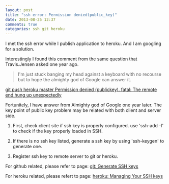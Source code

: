 ```yaml
---
layout: post
title: "ssh error: Permission denied(public_key)"
date: 2013-08-25 12:37
comments: true
categories: ssh git heroku
---
```


I met the ssh error while I publish application to heroku. And I am googling for a solution.

Interestingly I found this comment from the same question that Travis.Jensen asked one year ago.
>I'm just stuck banging my head against a keyboard with no recourse but to hope the almighty god of Google can answer it.

[git push heroku master Permission denied (publickey). fatal: The remote end hung up unexpectedly](http://stackoverflow.com/questions/12206779/git-push-heroku-master-permission-denied-publickey-fatal-the-remote-end-hung)

Fortunitely, I have answer from Almighty god of Google one year later.
The key point of public key problem may be related with both client and server side.

1. First, check client site if ssh key is properly configured. use 'ssh-add -l' to check if the key properly loaded in SSH.

2. If there is no ssh key listed, generate a ssh key by using 'ssh-keygen' to generate one.

3. Register ssh key to remote server to git or heroku.

For github related, please refer to page: [git: Generate SSH keys](https://help.github.com/articles/generating-ssh-keys)

For heroku related, please refert to page: [heroku: Managing Your SSH keys](https://devcenter.heroku.com/articles/keys)


